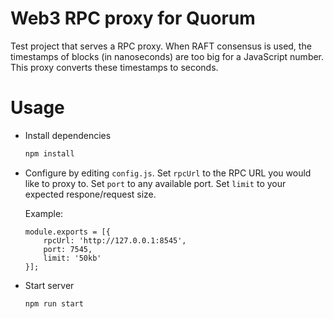 # Web3 RPC proxy for Quorum

Test project that serves a RPC proxy. When RAFT consensus is used, the timestamps of blocks (in nanoseconds) are too big for a JavaScript number. This proxy converts these timestamps to seconds.

# Usage

*   Install dependencies

    ```sh
    npm install
    ```

*   Configure by editing `config.js`. Set `rpcUrl` to the RPC URL you would like to proxy to. Set `port` to any available port. Set `limit` to your expected respone/request size.

    Example:
    ```
    module.exports = [{
        rpcUrl: 'http://127.0.0.1:8545',
        port: 7545,
        limit: '50kb'
    }];
    ```

*   Start server

    ```sh
    npm run start
    ```